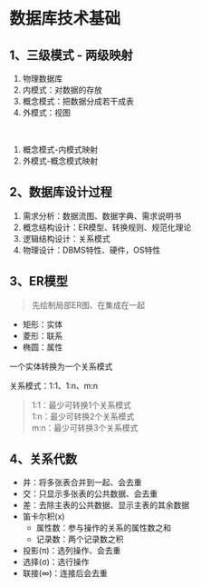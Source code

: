 # 数据库技术基础

## 1、三级模式 - 两级映射

1. 物理数据库
2. 内模式：对数据的存放
3. 概念模式：把数据分成若干成表
4. 外模式：视图

<br>

1. 概念模式-内模式映射
2. 外模式-概念模式映射

## 2、数据库设计过程

1. 需求分析：数据流图、数据字典、需求说明书
2. 概念结构设计：ER模型、转换规则、规范化理论
3. 逻辑结构设计：关系模式
4. 物理设计：DBMS特性、硬件，OS特性

## 3、ER模型
>先绘制局部ER图、在集成在一起
- 矩形：实体
- 菱形：联系
- 椭圆：属性

一个实体转换为一个关系模式

关系模式：1:1、1:n、m:n

> 1:1：最少可转换1个关系模式<br>
> 1:n：最少可转换2个关系模式<br>
> m:n：最少可转换3个关系模式<br>

## 4、关系代数

- 并：将多张表合并到一起、会去重
- 交：只显示多张表的公共数据、会去重
- 差：去除主表的公共数据、显示主表的其余数据
- 笛卡尔积(x)
  - 属性数：参与操作的关系的属性数之和
  - 记录数：两个记录数之积
- 投影(π)：选列操作、会去重
- 选择(σ)：选行操作
- 联接(∞)：连接后会去重
